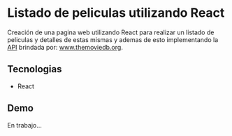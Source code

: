 # Listado de peliculas utilizando React
Creación de una pagina web utilizando React para realizar un listado de peliculas y detalles de estas mismas y ademas de esto implementando la [API](https://developers.themoviedb.org/4/getting-started) brindada por: www.themoviedb.org.

## Tecnologias

- React

## Demo

En trabajo...
